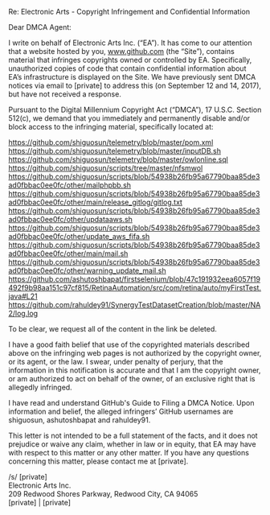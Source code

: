 Re: Electronic Arts - Copyright Infringement and Confidential Information

Dear DMCA Agent:

I write on behalf of Electronic Arts Inc. (“EA”). It has come to our attention that a website hosted by you, www.github.com (the “Site”), contains material that infringes copyrights owned or controlled by EA. Specifically, unauthorized copies of code that contain confidential information about EA’s infrastructure is displayed on the Site. We have previously sent DMCA notices via email to [private] to address this (on September 12 and 14, 2017), but have not received a response.

Pursuant to the Digital Millennium Copyright Act (“DMCA”), 17 U.S.C. Section 512(c), we demand that you immediately and permanently disable and/or block access to the infringing material, specifically located at:

https://github.com/shiguosun/telemetry/blob/master/pom.xml  
https://github.com/shiguosun/telemetry/blob/master/inputDB.sh  
https://github.com/shiguosun/telemetry/blob/master/owlonline.sql  
https://github.com/shiguosun/scripts/tree/master/nfsmwol  
https://github.com/shiguosun/scripts/blob/54938b26fb95a67790baa85de3ad0fbbac0ee0fc/other/mailphpbb.sh  
https://github.com/shiguosun/scripts/blob/54938b26fb95a67790baa85de3ad0fbbac0ee0fc/other/main/release_gitlog/gitlog.txt  
https://github.com/shiguosun/scripts/blob/54938b26fb95a67790baa85de3ad0fbbac0ee0fc/other/updataaws.sh  
https://github.com/shiguosun/scripts/blob/54938b26fb95a67790baa85de3ad0fbbac0ee0fc/other/update_aws_fifa.sh  
https://github.com/shiguosun/scripts/blob/54938b26fb95a67790baa85de3ad0fbbac0ee0fc/other/main/mail.sh  
https://github.com/shiguosun/scripts/blob/54938b26fb95a67790baa85de3ad0fbbac0ee0fc/other/warning_update_mail.sh  
https://github.com/ashutoshbapat/firstselenium/blob/47c191932eea6057f19492f9b98aa151c97cf815/RetinaAutomation/src/com/retina/auto/myFirstTest.java#L21  
https://github.com/rahuldey91/SynergyTestDatasetCreation/blob/master/NA2/log.log

To be clear, we request all of the content in the link be deleted.

I have a good faith belief that use of the copyrighted materials described above on the infringing web pages is not authorized by the copyright owner, or its agent, or the law. I swear, under penalty of perjury, that the information in this notification is accurate and that I am the copyright owner, or am authorized to act on behalf of the owner, of an exclusive right that is allegedly infringed.

I have read and understand GitHub's Guide to Filing a DMCA Notice. Upon information and belief, the alleged infringers’ GitHub usernames are shiguosun, ashutoshbapat and rahuldey91.

This letter is not intended to be a full statement of the facts, and it does not prejudice or waive any claim, whether in law or in equity, that EA may have with respect to this matter or any other matter.
If you have any questions concerning this matter, please contact me at [private].

/s/ [private]  
Electronic Arts Inc.  
209 Redwood Shores Parkway, Redwood City, CA 94065  
[private] | [private]

